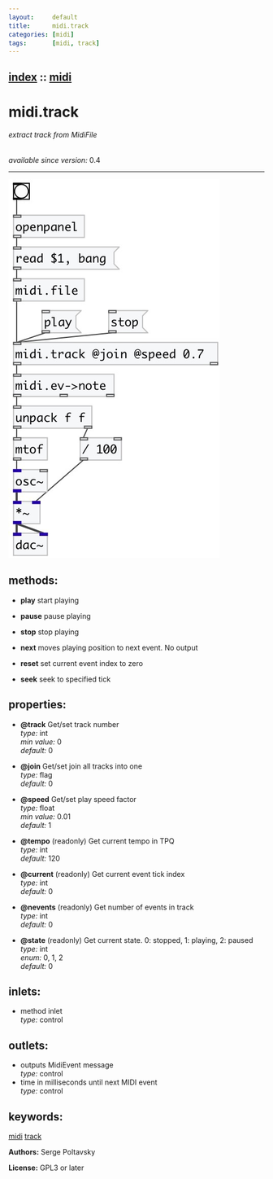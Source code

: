 ```yaml
---
layout:     default
title:      midi.track
categories: [midi]
tags:       [midi, track]
---
```

[index](index.html) :: [midi](category_midi.html)
---

# midi.track

###### extract track from MidiFile

*available since version:* 0.4

---




[![example](../examples/img/midi.track.jpg)](../examples/pd/midi.track.pd)





## methods:

* **play**
start playing<br>

* **pause**
pause playing<br>

* **stop**
stop playing<br>

* **next**
moves playing position to next event. No output<br>

* **reset**
set current event index to zero<br>

* **seek**
seek to specified tick<br>




## properties:

* **@track** 
Get/set track number<br>
_type:_ int<br>
_min value:_ 0<br>
_default:_ 0<br>

* **@join** 
Get/set join all tracks into one<br>
_type:_ flag<br>
_default:_ 0<br>

* **@speed** 
Get/set play speed factor<br>
_type:_ float<br>
_min value:_ 0.01<br>
_default:_ 1<br>

* **@tempo** (readonly)
Get current tempo in TPQ<br>
_type:_ int<br>
_default:_ 120<br>

* **@current** (readonly)
Get current event tick index<br>
_type:_ int<br>
_default:_ 0<br>

* **@nevents** (readonly)
Get number of events in track<br>
_type:_ int<br>
_default:_ 0<br>

* **@state** (readonly)
Get current state. 0: stopped, 1: playing, 2: paused<br>
_type:_ int<br>
_enum:_ 0, 1, 2<br>
_default:_ 0<br>



## inlets:

* method inlet<br>
_type:_ control



## outlets:

* outputs MidiEvent message<br>
_type:_ control
* time in milliseconds until next MIDI event<br>
_type:_ control



## keywords:

[midi](keywords/midi.html)
[track](keywords/track.html)






**Authors:** Serge Poltavsky




**License:** GPL3 or later





